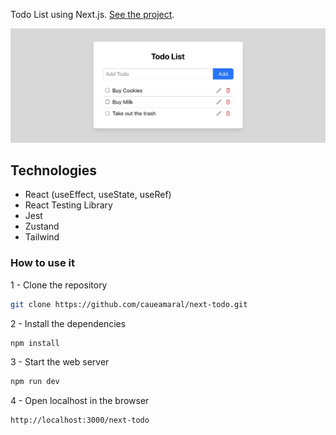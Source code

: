 Todo List using Next.js. [See the project](https://caueamaral.github.io/next-todo).

<img src="src/images/next-todo.jpg" alt="Next Todo List">

## Technologies

- React (useEffect, useState, useRef)
- React Testing Library
- Jest
- Zustand
- Tailwind

### How to use it

1 - Clone the repository

```sh
git clone https://github.com/caueamaral/next-todo.git
```

2 - Install the dependencies

```sh
npm install
```

3 - Start the web server

```sh
npm run dev
```

4 - Open localhost in the browser

```sh
http://localhost:3000/next-todo
```
